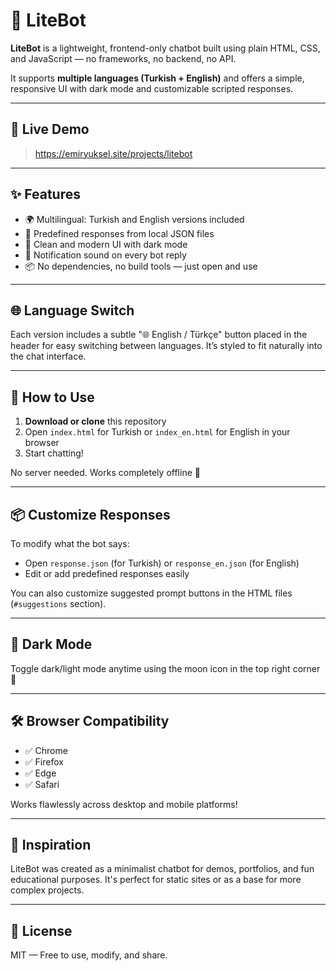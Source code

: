# 💬 LiteBot

**LiteBot** is a lightweight, frontend-only chatbot built using plain HTML, CSS, and JavaScript — no frameworks, no backend, no API.

It supports **multiple languages (Turkish + English)** and offers a simple, responsive UI with dark mode and customizable scripted responses.

---

## 🚀 Live Demo

> https://emiryuksel.site/projects/litebot

---

## ✨ Features

- 🌍 Multilingual: Turkish and English versions included
- 💬 Predefined responses from local JSON files
- 🎨 Clean and modern UI with dark mode
- 🔔 Notification sound on every bot reply
- 📦 No dependencies, no build tools — just open and use

---

## 🌐 Language Switch

Each version includes a subtle "🌐 English / Türkçe" button placed in the header for easy switching between languages. It’s styled to fit naturally into the chat interface.

---

## 🔧 How to Use

1. **Download or clone** this repository
2. Open `index.html` for Turkish or `index_en.html` for English in your browser
3. Start chatting!

No server needed. Works completely offline 🎉

---

## 📦 Customize Responses

To modify what the bot says:

- Open `response.json` (for Turkish) or `response_en.json` (for English)
- Edit or add predefined responses easily

You can also customize suggested prompt buttons in the HTML files (`#suggestions` section).

---

## 🎨 Dark Mode

Toggle dark/light mode anytime using the moon icon in the top right corner 🌙

---

## 🛠️ Browser Compatibility

- ✅ Chrome
- ✅ Firefox
- ✅ Edge
- ✅ Safari

Works flawlessly across desktop and mobile platforms!

---

## 🧠 Inspiration

LiteBot was created as a minimalist chatbot for demos, portfolios, and fun educational purposes. It's perfect for static sites or as a base for more complex projects.

---

## 📄 License

MIT — Free to use, modify, and share.
